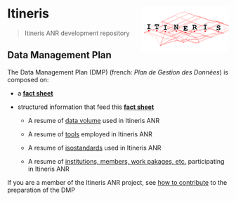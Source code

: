 # Itineris <img src="www/logo.png" align="right" width="200"/>
> Itineris ANR development repository

## Data Management Plan 

The Data Management Plan (DMP) (french: *Plan de Gestion des Données*) is composed on:

* a [**fact sheet**](https://zoometh.github.io/itineris/dmp/)

* structured information that feed this [**fact sheet**](https://zoometh.github.io/itineris/dmp/)

  + A resume of [data volume](https://github.com/zoometh/itineris/blob/main/data/data_resume.tsv) used in Itineris ANR
  
  + A resume of [tools](https://github.com/zoometh/itineris/blob/main/data/tools_resume.tsv) employed in Itineris ANR
  
  + A resume of [isostandards](https://github.com/zoometh/itineris/blob/main/data/isos_resume.tsv) used in Itineris ANR 
  
  + A resume of [institutions, members, work pakages, etc.](https://github.com/zoometh/itineris/blob/main/data/mbr_nodes_resume.tsv) participating in Itineris ANR 
  
If you are a member of the Itineris ANR project, see [how to contribute](https://github.com/zoometh/itineris/blob/master/dmp/CONTRIBUTING.md) to the preparation of the DMP
